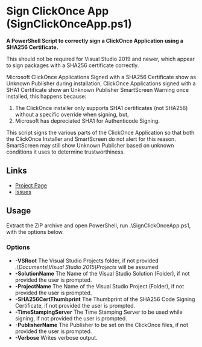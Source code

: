 # Sign ClickOnce App (SignClickOnceApp.ps1)
**A PowerShell Script to correctly sign a ClickOnce Application using a SHA256 Certificate.**

This should not be required for Visual Studio 2019 and newer, which appear to sign packages with a SHA256 certificate
correctly.

Microsoft ClickOnce Applications Signed with a SHA256 Certificate show as Unknown Publisher during installation,
ClickOnce Applications signed with a SHA1 Certificate show an Unknown Publisher SmartScreen Warning once installed, this
happens because:

1) The ClickOnce installer only supports SHA1 certificates (not SHA256) without a specific override when signing, but,
2) Microsoft has depreciated SHA1 for Authenticode Signing.
    
This script signs the various parts of the ClickOnce Application so that both the ClickOnce Installer and SmartScreen do
not alert for this reason. SmartScreen may still show Unknown Publisher based on unknown conditions it uses to determine
trustworthiness.

## Links
* [Project Page](https://www.joepitt.co.uk/Project/SignClickOnceApp/)
* [Issues](https://github.com/joepitt91/SignClickOnceApp/issues)

## Usage
Extract the ZIP archive and open PowerShell, run  .\SignClickOnceApp.ps1, with the options below.

### Options
* **-VSRoot** The Visual Studio Projects folder, if not provided *.\Documents\Visual Studio 2015\Projects* will be
  assumed
* **-SolutionName** The Name of the Visual Studio Solution (Folder), if not provided the user is prompted.
* **-ProjectName** The Name of the Visual Studio Project (Folder), if not provided the user is prompted.
* **-SHA256CertThumbprint** The Thumbprint of the SHA256 Code Signing Certificate, if not provided the user is prompted.
* **-TimeStampingServer** The Time Stamping Server to be used while signing, if not provided the user is prompted.
* **-PublisherName** The Publisher to be set on the ClickOnce files, if not provided the user is prompted.
* **-Verbose** Writes verbose output.
